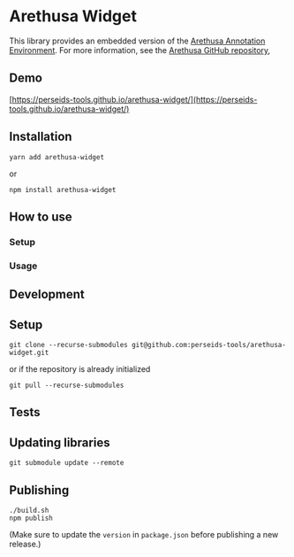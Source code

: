 # Arethusa Widget

This library provides an embedded version of the [Arethusa Annotation Environment](https://arethusa.perseids.org/app/#/).
For more information, see the [Arethusa GitHub repository](https://github.com/alpheios-project/arethusa),

## Demo

[https://perseids-tools.github.io/arethusa-widget/](https://perseids-tools.github.io/arethusa-widget/)

## Installation

`yarn add arethusa-widget`

or

`npm install arethusa-widget`

## How to use

### Setup

### Usage

## Development

## Setup

```
git clone --recurse-submodules git@github.com:perseids-tools/arethusa-widget.git
```

or if the repository is already initialized

```
git pull --recurse-submodules
```

## Tests

## Updating libraries

```
git submodule update --remote
```

## Publishing

```
./build.sh
npm publish
```

(Make sure to update the `version` in `package.json` before publishing a new release.)
